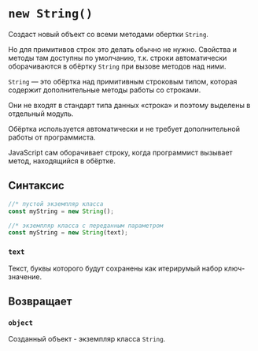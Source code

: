 # `new String()`

Создаст новый объект со всеми методами обертки `String`.

Но для примитивов строк это делать обычно не нужно. Свойства и методы там доступны по умолчанию, т.к. строки автоматически оборачиваются в обёртку `String` при вызове методов над ними.

`String` — это обёртка над примитивным строковым типом, которая содержит дополнительные методы работы со строками.

Они не входят в стандарт типа данных «строка» и поэтому выделены в отдельный модуль.

Обёртка используется автоматически и не требует дополнительной работы от программиста.

JavaScript сам оборачивает строку, когда программист вызывает метод, находящийся в обёртке.

## Синтаксис

```js
//* пустой экземпляр класса
const myString = new String();

//* экземпляр класса с переданным параметром
const myString = new String(text);
```

### `text`

Текст, буквы которого будут сохранены как итерирумый набор ключ-значение.

## Возвращает

### `object`

Созданный объект - экземпляр класса `String`.
